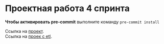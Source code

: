 # Проектная работа 4 спринта

**Чтобы активировать pre-commit** выполните команду ```pre-commit install```

Ссылка на [проект](https://github.com/KenKi2002/Async_API_sprint_1).  
Ссылка на [проек с etl](https://github.com/KenKi2002/new_admin_panel_sprint_3).
